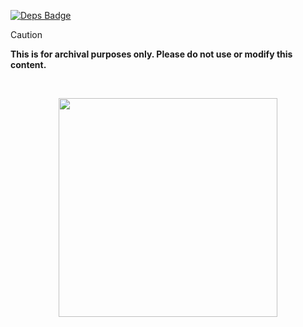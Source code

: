 [![Deps Badge]][Deps]

[Deps Badge]: https://deps.rs/repo/github/harilvfs/carch/status.svg?path=%2F&subject=deps%3Acore&style=flat
[Deps]: https://deps.rs/repo/github/harilvfs/carch?path=%2F

> [!CAUTION]
> **This is for archival purposes only. Please do not use or modify this content.**

<br>

<p align="center">
<a href="https://discord.com/invite/8NJWstnUHd">
<img src="https://invidget.switchblade.xyz/8NJWstnUHd" width="350">
</a>
</p>

